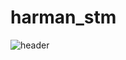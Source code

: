 # harman_stm

![header](https://capsule-render.vercel.app/api?type=cylinder&color=auto&height=200&section=header&text=Harman%20Semiconductor%20Academy&fontSize=50)
